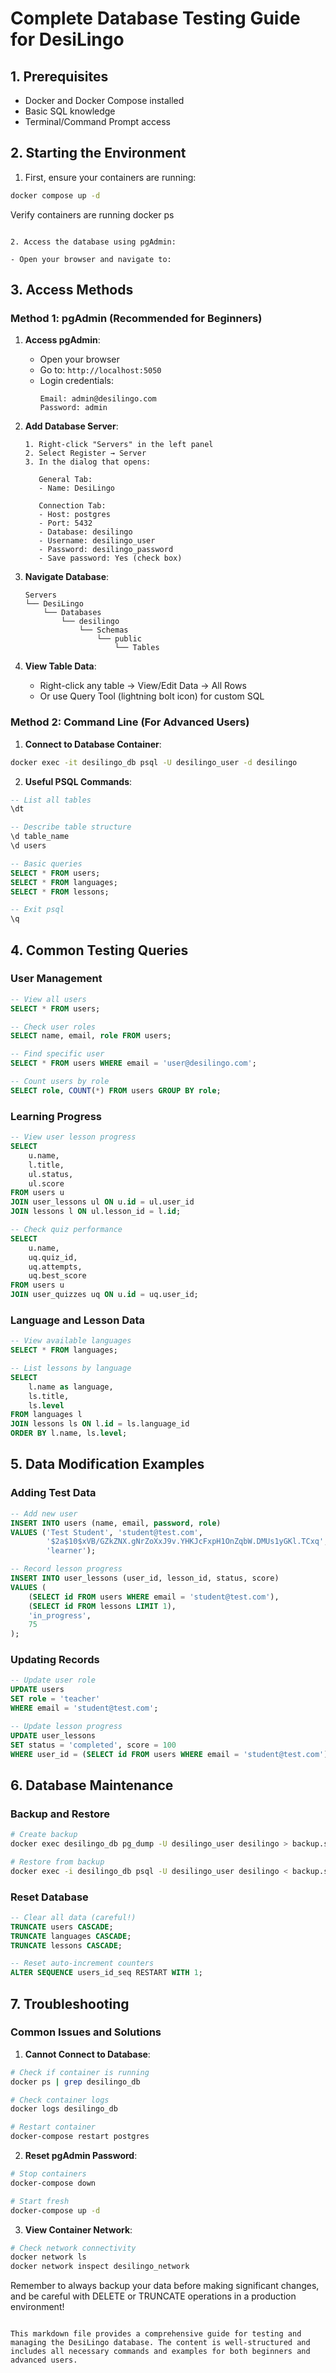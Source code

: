 # Complete Database Testing Guide for DesiLingo

## 1. Prerequisites
- Docker and Docker Compose installed
- Basic SQL knowledge
- Terminal/Command Prompt access

## 2. Starting the Environment

1. First, ensure your containers are running:

```bash
docker compose up -d
```

Verify containers are running
docker ps
```

2. Access the database using pgAdmin:

- Open your browser and navigate to:

```

## 3. Access Methods

### Method 1: pgAdmin (Recommended for Beginners)

1. **Access pgAdmin**:
   - Open your browser
   - Go to: `http://localhost:5050`
   - Login credentials:
     ```
     Email: admin@desilingo.com
     Password: admin
     ```

2. **Add Database Server**:
   ```
   1. Right-click "Servers" in the left panel
   2. Select Register → Server
   3. In the dialog that opens:
      
      General Tab:
      - Name: DesiLingo
      
      Connection Tab:
      - Host: postgres
      - Port: 5432
      - Database: desilingo
      - Username: desilingo_user
      - Password: desilingo_password
      - Save password: Yes (check box)
   ```

3. **Navigate Database**:
   ```
   Servers
   └── DesiLingo
       └── Databases
           └── desilingo
               └── Schemas
                   └── public
                       └── Tables
   ```

4. **View Table Data**:
   - Right-click any table → View/Edit Data → All Rows
   - Or use Query Tool (lightning bolt icon) for custom SQL

### Method 2: Command Line (For Advanced Users)

1. **Connect to Database Container**:

```bash
docker exec -it desilingo_db psql -U desilingo_user -d desilingo
```

2. **Useful PSQL Commands**:
```sql
-- List all tables
\dt

-- Describe table structure
\d table_name
\d users

-- Basic queries
SELECT * FROM users;
SELECT * FROM languages;
SELECT * FROM lessons;

-- Exit psql
\q
```

## 4. Common Testing Queries

### User Management
```sql
-- View all users
SELECT * FROM users;

-- Check user roles
SELECT name, email, role FROM users;

-- Find specific user
SELECT * FROM users WHERE email = 'user@desilingo.com';

-- Count users by role
SELECT role, COUNT(*) FROM users GROUP BY role;
```

### Learning Progress
```sql
-- View user lesson progress
SELECT 
    u.name,
    l.title,
    ul.status,
    ul.score
FROM users u
JOIN user_lessons ul ON u.id = ul.user_id
JOIN lessons l ON ul.lesson_id = l.id;

-- Check quiz performance
SELECT 
    u.name,
    uq.quiz_id,
    uq.attempts,
    uq.best_score
FROM users u
JOIN user_quizzes uq ON u.id = uq.user_id;
```

### Language and Lesson Data
```sql
-- View available languages
SELECT * FROM languages;

-- List lessons by language
SELECT 
    l.name as language,
    ls.title,
    ls.level
FROM languages l
JOIN lessons ls ON l.id = ls.language_id
ORDER BY l.name, ls.level;
```

## 5. Data Modification Examples

### Adding Test Data
```sql
-- Add new user
INSERT INTO users (name, email, password, role) 
VALUES ('Test Student', 'student@test.com', 
        '$2a$10$xVB/GZkZNX.gNrZoXxJ9v.YHKJcFxpH1OnZqbW.DMUs1yGKl.TCxq', 
        'learner');

-- Record lesson progress
INSERT INTO user_lessons (user_id, lesson_id, status, score) 
VALUES (
    (SELECT id FROM users WHERE email = 'student@test.com'),
    (SELECT id FROM lessons LIMIT 1),
    'in_progress',
    75
);
```

### Updating Records
```sql
-- Update user role
UPDATE users 
SET role = 'teacher' 
WHERE email = 'student@test.com';

-- Update lesson progress
UPDATE user_lessons 
SET status = 'completed', score = 100 
WHERE user_id = (SELECT id FROM users WHERE email = 'student@test.com');
```

## 6. Database Maintenance

### Backup and Restore
```bash
# Create backup
docker exec desilingo_db pg_dump -U desilingo_user desilingo > backup.sql

# Restore from backup
docker exec -i desilingo_db psql -U desilingo_user desilingo < backup.sql
```

### Reset Database
```sql
-- Clear all data (careful!)
TRUNCATE users CASCADE;
TRUNCATE languages CASCADE;
TRUNCATE lessons CASCADE;

-- Reset auto-increment counters
ALTER SEQUENCE users_id_seq RESTART WITH 1;
```

## 7. Troubleshooting

### Common Issues and Solutions

1. **Cannot Connect to Database**:
```bash
# Check if container is running
docker ps | grep desilingo_db

# Check container logs
docker logs desilingo_db

# Restart container
docker-compose restart postgres
```

2. **Reset pgAdmin Password**:
```bash
# Stop containers
docker-compose down

# Start fresh
docker-compose up -d
```

3. **View Container Network**:
```bash
# Check network connectivity
docker network ls
docker network inspect desilingo_network
```

Remember to always backup your data before making significant changes, and be careful with DELETE or TRUNCATE operations in a production environment!
```

This markdown file provides a comprehensive guide for testing and managing the DesiLingo database. The content is well-structured and includes all necessary commands and examples for both beginners and advanced users.